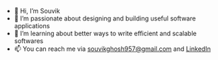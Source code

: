 - 👋 Hi, I’m Souvik
- 👀 I’m passionate about designing and building useful software applications
- 🌱 I’m learning about better ways to write efficient and scalable softwares
- 📫 You can reach me via souvikghosh957@gmail.com and [LinkedIn](www.linkedin.com/in/souvik-ghosh-13ab6412b)

<!---
souvikghosh957/souvikghosh957 is a ✨ special ✨ repository because its `README.md` (this file) appears on your GitHub profile.
You can click the Preview link to take a look at your changes.
--->
